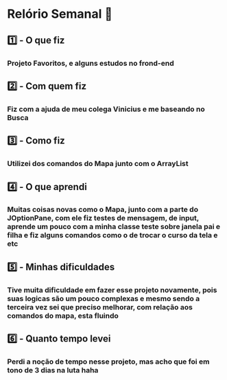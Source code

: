 # Relório Semanal :office:

## :one: - O que fiz

### Projeto Favoritos, e alguns estudos no frond-end

## :two: - Com quem fiz

### Fiz com a ajuda de meu colega Vinicius e me baseando no Busca

## :three: - Como fiz

### Utilizei dos comandos do Mapa junto com o ArrayList

## :four: - O que aprendi

### Muitas coisas novas como o Mapa, junto com a parte do JOptionPane, com ele fiz testes de mensagem, de input, aprende um pouco com a minha classe teste sobre janela pai e filha e fiz alguns comandos como o de trocar o curso da tela e etc

## :five: - Minhas dificuldades

### Tive muita dificuldade em fazer esse projeto novamente, pois suas logicas são um pouco complexas e mesmo sendo a terceira vez sei que preciso melhorar, com relação aos comandos do mapa, esta fluindo

## :six: - Quanto tempo levei

### Perdi a noção de tempo nesse projeto, mas acho que foi em tono de 3 dias na luta haha
